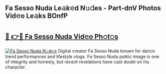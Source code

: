 ## Fa Sesso Nuda Le𝚊k𝚎d N𝚞𝚍es - Part-dnV Photos Vid𝚎o Le𝚊ks BOnfP

# <h2><a href="http://fbdr9m.evod.top/?m=Fa+Sesso+Nuda">🔗 👉🔴 Fa Sesso Nuda Vid𝚎o Ph𝚘t𝚘s</a></h2>

[![Fa Sesso Nuda N𝚞d𝚎s](https://i.imgur.com/8V9OHl7.gif)](http://fbdr9m.evod.top/?m=Fa+Sesso+Nuda)
Digital creator Fa Sesso Nuda known for dance trend performances and lifestyle vlogs. Fa Sesso Nuda public image is one of integrity and honesty, but recent revelations have cast doubt on his character. 

